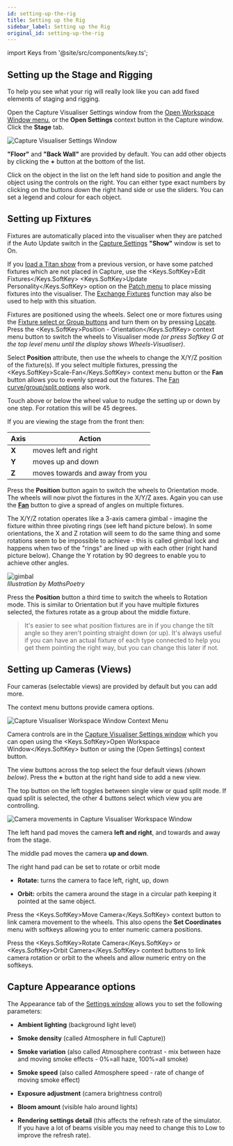 ```yaml
---
id: setting-up-the-rig
title: Setting up the Rig
sidebar_label: Setting up the Rig
original_id: setting-up-the-rig
---
```


import Keys from '@site/src/components/key.ts';

Setting up the Stage and Rigging
--------------------------------

To help you see what your rig will really look like you can add fixed
elements of staging and rigging.

Open the Capture Visualiser Settings window from the [Open Workspace
Window menu](../titan-basics/workspace-windows.md#shortcuts-to-open-workspace-windows), or the **Open Settings** context button in the Capture window.
Click the **Stage** tab.

![Capture Visualiser Settings Window](/docs/images/Capture-Visualiser-Settings-Window.png)

**"Floor"** and **"Back Wall"** are provided by default. You can add other
objects by clicking the **+** button at the bottom of the list.

Click on the object in the list on the left hand side to position and
angle the object using the controls on the right. You can either type
exact numbers by clicking on the buttons down the right hand side or use
the sliders. You can set a legend and colour for each object.

Setting up Fixtures
-------------------

Fixtures are automatically placed into the visualiser when they are
patched if the Auto Update switch in the [Capture Settings](#setting-up-the-stage-and-rigging) **"Show"** window
is set to On.

If you [load a Titan show](../titan-basics/loading-and-saving-shows.md#loading-a-show) from a previous version, or have some patched
fixtures which are not placed in Capture, use the <Keys.SoftKey>Edit Fixtures</Keys.SoftKey>
<Keys.SoftKey>Update Personality</Keys.SoftKey> option on the [Patch menu](../patching/changing-the-patch.md#patch-view) to place missing
fixtures into the visualiser. The [Exchange Fixtures](../patching/changing-the-patch.md#exchange-mapping) function may also be
used to help with this situation.

Fixtures are positioned using the wheels. Select one or more fixtures
using the [Fixture select or Group buttons](../controlling-fixtures/using-the-select-buttons-and-wheels.md#selecting-fixtures-and-dimmers-for-control) and turn them on by pressing
[Locate](../controlling-fixtures/using-the-select-buttons-and-wheels.md#setting-fixtures-to-a-start-position-locate). Press the <Keys.SoftKey>Position - Orientation</Keys.SoftKey> context menu button to
switch the wheels to Visualiser mode *(or press Softkey G at the top
level menu until the display shows Wheels-Visualiser)*.

Select **Position** attribute, then use the wheels to change the X/Y/Z
position of the fixture(s). If you select multiple fixtures, pressing
the <Keys.SoftKey>Scale-Fan</Keys.SoftKey> context menu button or the **Fan** button allows you to
evenly spread out the fixtures. The [Fan curve/group/split options](../controlling-fixtures/using-the-select-buttons-and-wheels.md#fan-mode) also
work.

Touch above or below the wheel value to nudge the setting up or down by
one step. For rotation this will be 45 degrees.

If you are viewing the stage from the front then:

Axis | Action
---|---
**X** | moves left and right
**Y** | moves up and down
**Z** | moves towards and away from you

Press the **Position** button again to switch the wheels to Orientation
mode. The wheels will now pivot the fixtures in the X/Y/Z axes. Again
you can use the [**Fan**](../controlling-fixtures/using-the-select-buttons-and-wheels.md#fan-mode) button to give a spread of angles on multiple
fixtures.

The X/Y/Z rotation operates like a 3-axis camera gimbal - imagine the
fixture within three pivoting rings (see left hand picture below). In
some orientations, the X and Z rotation will seem to do the same thing
and some rotations seem to be impossible to achieve - this is called
gimbal lock and happens when two of the "rings" are lined up with each
other (right hand picture below). Change the Y rotation by 90 degrees to
enable you to achieve other angles.

![gimbal](/docs/images/Gimbal.jpeg)\
*Illustration by MathsPoetry*

Press the **Position** button a third time to switch the wheels to Rotation
mode. This is similar to Orientation but if you have multiple fixtures
selected, the fixtures rotate as a group about the middle fixture.

>It's easier to see what position fixtures are in if you change the tilt angle so they aren't pointing straight down (or up). It's always useful if you can have an actual fixture of each type connected to help you get them pointing the right way, but you can change this later if not.

Setting up Cameras (Views)
--------------------------

Four cameras (selectable views) are provided by default but you can add
more.

The context menu buttons provide camera options.

![Capture Visualiser Workspace Window Context Menu](/docs/images/Capture-Visualiser-Workspace-Window-Context-Menu.png)

Camera controls are in the [Capture Visualiser Settings window](#setting-up-the-stage-and-rigging) which you
can open using the <Keys.SoftKey>Open Workspace Window</Keys.SoftKey> button or using the \[Open
Settings\] context button.

The view buttons across the top select the four default views *(shown below)*. Press the
**+** button at the right hand side to add a new view.

The top button on the left toggles between single view or quad split
mode. If quad split is selected, the other 4 buttons select which view
you are controlling.

![Camera movements in Capture Visualiser Workspace Window](/docs/images/Camera-movements-in-Capture-Visualiser-Workspace-Window.png)

The left hand pad moves the camera **left and right**, and towards and away
from the stage.

The middle pad moves the camera **up and down**.

The right hand pad can be set to rotate or orbit mode

-   **Rotate:** turns the camera to face left, right, up, down

-   **Orbit:** orbits the camera around the stage in a circular path keeping
    it pointed at the same object.

Press the <Keys.SoftKey>Move Camera</Keys.SoftKey> context button to link camera movement to the
wheels. This also opens the **Set Coordinates** menu with softkeys allowing
you to enter numeric camera positions.

Press the <Keys.SoftKey>Rotate Camera</Keys.SoftKey> or <Keys.SoftKey>Orbit Camera</Keys.SoftKey> context buttons to link
camera rotation or orbit to the wheels and allow numeric entry on the
softkeys.

Capture Appearance options
--------------------------

The Appearance tab of the [Settings window](#setting-up-the-stage-and-rigging) allows you to set the
following parameters:

- **Ambient lighting** (background light level)

- **Smoke density** (called Atmosphere in full Capture))

- **Smoke variation** (also called Atmosphere contrast - mix between haze
    and moving smoke effects - 0%=all haze, 100%=all smoke)

- **Smoke speed** (also called Atmosphere speed - rate of change of moving
    smoke effect)

- **Exposure adjustment** (camera brightness control)

- **Bloom amount** (visible halo around lights)

- **Rendering settings detail** (this affects the refresh rate of the
    simulator. If you have a lot of beams visible you may need to change
    this to Low to improve the refresh rate).